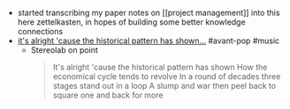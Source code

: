 - started transcribing my paper notes on [[project management]] into this here zettelkasten, in hopes of building some better knowledge connections
- [it's alright 'cause the historical pattern has shown...](https://www.youtube.com/watch?v=tsumMcjEPtQ) #avant-pop #music
	- Stereolab on point
	  > It's alright 'cause the historical pattern has shown
	  How the economical cycle tends to revolve
	  In a round of decades three stages stand out in a loop
	  A slump and war then peel back to square one and back for more